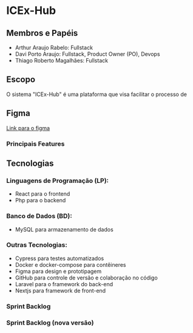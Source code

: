 # ICEx-Hub

## Membros e Papéis

- Arthur Araujo Rabelo: Fullstack
- Davi Porto Araujo: Fullstack, Product Owner (PO), Devops
- Thiago Roberto Magalhães: Fullstack

## Escopo

O sistema "ICEx-Hub" é uma plataforma que visa facilitar o processo de

## Figma

[Link para o figma](https://www.figma.com/file/9E03uUlkhs4tlAyjkWmJHx/ICEx-Hub?type=design&node-id=202%3A2&mode=design&t=viZ9WwJ73szRuBgV-1)

### Principais Features

## Tecnologias

### Linguagens de Programação (LP):

- React para o frontend
- Php para o backend

### Banco de Dados (BD):

- MySQL para armazenamento de dados

### Outras Tecnologias:

- Cypress para testes automatizados
- Docker e docker-compose para contêineres
- Figma para design e prototipagem
- GitHub para controle de versão e colaboração no código
- Laravel para o framework do back-end
- Nextjs para framework de front-end

### Sprint Backlog

### Sprint Backlog (nova versão)

